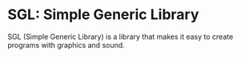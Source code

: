 # SGL: Simple Generic Library
SGL (Simple Generic Library) is a library that makes it easy to create programs with graphics and sound.
